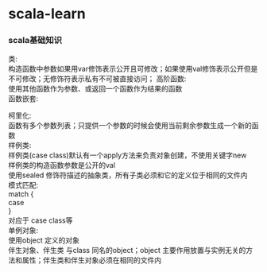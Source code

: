 # scala-learn

### scala基础知识
类:   
  构造函数中参数如果用var修饰表示公开且可修改；如果使用val修饰表示公开但是不可修改；无修饰符表示私有不可被直接访问；
高阶函数:   
  使用其他函数作为参数、或返回一个函数作为结果的函数   
函数嵌套:   
     
柯里化:   
  函数有多个参数列表；只提供一个参数的时候会使用当前剩余参数生成一个新的函数   
样例类:   
  样例类(case class)默认有一个apply方法来负责对象创建，不使用关键字new     
  样例类的构造函数参数是公开的val     
  使用sealed 修饰符描述的抽象类，所有子类必须和它的定义位于相同的文件内     
模式匹配:   
  match {    
		case     
	}     
  对应于 case class等    
单例对象:    
  使用object 定义的对象     
  伴生对象、伴生类 与class 同名的object；object 主要作用放置与实例无关的方法和属性；伴生类和伴生对象必须在相同的文件内     

